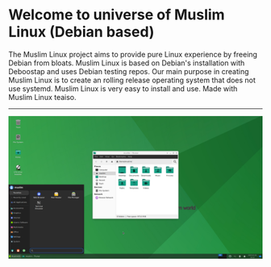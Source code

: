 # Welcome to universe of Muslim Linux (Debian based)

The Muslim Linux project aims to provide pure Linux experience by freeing Debian from bloats. Muslim Linux is based on Debian's installation with Deboostap and uses Debian testing repos. Our main purpose in creating Muslim Linux is to create an rolling release operating system that does not use systemd. Muslim Linux is very easy to install and use. Made with Muslim Linux teaiso. 

---
![screenshot](muslim-xfce.png "screenshot")

